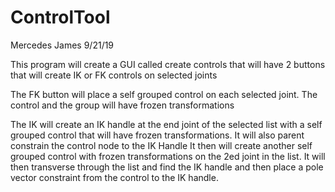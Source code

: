 # ControlTool
Mercedes James
9/21/19

This program will create a GUI called create controls that will have 2 buttons 
that will create IK or FK controls on selected joints

The FK button will place a self grouped control on each selected joint.
The control and the group will have frozen transformations

The IK will create an IK handle at the end joint of the selected list with a self grouped control 
that will have frozen transformations. It will also parent constrain the control node to the IK Handle
It then will create another self grouped control with frozen transformations on the 2ed joint in the list.
It will then transverse through the list and find the IK handle and then place a pole vector constraint from 
the control to the IK handle.

